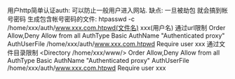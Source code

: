 用户http简单认证auth:
可以防止一般用户进入网站.
缺点: 一旦被劫包 就会搞到帐号密码
生成包含帐号密码的文件:
htpasswd -c /home/xxx/auth/www.xxx.com.htpwd(文件名) xxx(用户名)
通过url限制
<Location />
    Order Allow,Deny
    Allow from all
    AuthType Basic
    AuthName "Authenticated proxy"
    AuthUserFile /home/xxx/auth/www.xxx.com.htpwd
    Require user xxx
</Location>
通过文件目录限制
<Directory /home/xxx/www/>
    Order Allow,Deny
    Allow from all
    AuthType Basic
    AuthName "Authenticated proxy"
    AuthUserFile /home/xxx/auth/www.xxx.com.htpwd
    Require user xxx
</Directory>